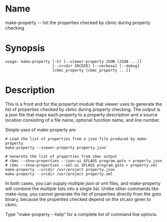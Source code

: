 # Name

make-property -- list the properties checked by cbmc during property checking

# Synopsis

	usage: make-property [-h] [--viewer-property JSON [JSON ...]]
						 [--srcdir SRCDIR] [--verbose] [--debug]
						 [cbmc_property [cbmc_property ...]]

# Description

This is a front end for the propertyt module that viewer uses to
generate the list of properties checked by cbmc during property checking. The
output is a json file that maps each property to a property
description and a source location consisting of a file name, optional
function name, and line number.

Simple uses of make-property are

    # Load the list of properties from a json file produced by make-property
    make-property --viewer-property property.json

    # Generate the list of properties from cbmc output
    # cbmc --show-properties --json-ui $FLAGS program.goto > property.json
    # cbmc --show-properties --xml-ui $FLAGS program.goto > property.xml
    make-property --srcdir /usr/project property.json
    make-property --srcdir /usr/project property.xml

In both cases, you can supply multiple json or xml files, and
make-property will combine the multiple lists into a single list.
Unlike other commands like make-loop, you cannot generate the list of
properties directly from the goto binary, because the properties
checked depend on the `$FLAGS` given to cbmc.

Type "make-property --help" for a complete list of command line options.
